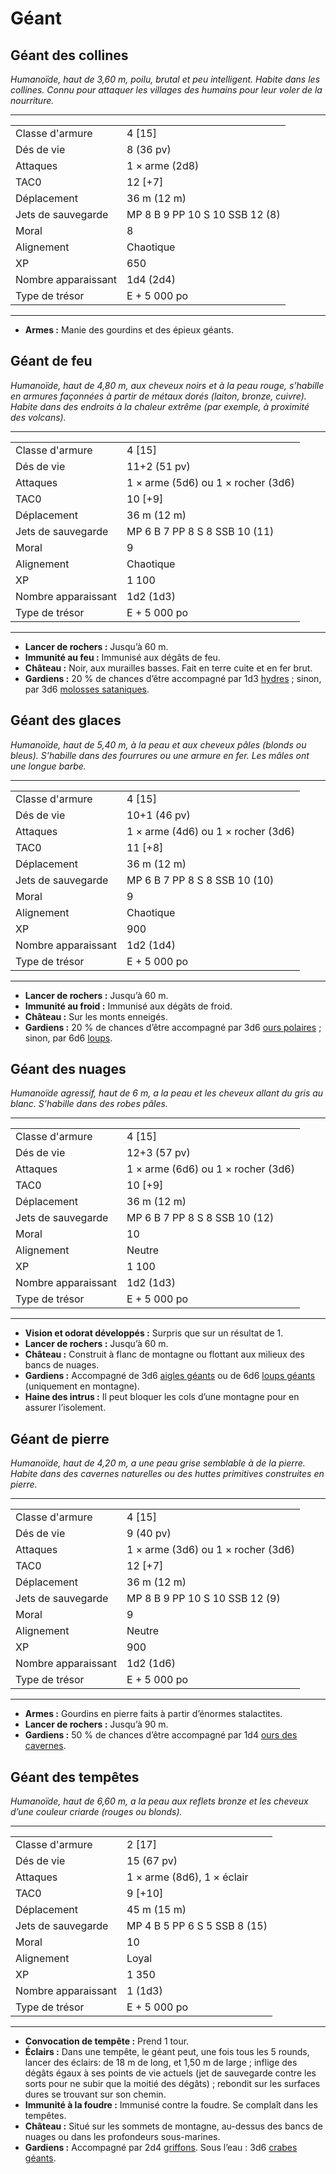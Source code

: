 # Géant


## Géant des collines

*Humanoïde, haut de 3,60 m, poilu, brutal et peu intelligent. Habite
dans les collines. Connu pour attaquer les villages des humains pour
leur voler de la nourriture.*

-----

|                     |                                |
| ------------------- | ------------------------------ |
| Classe d'armure     | 4 \[15\]                       |
| Dés de vie          | 8 (36 pv)                      |
| Attaques            | 1 × arme (2d8)                 |
| TAC0                | 12 \[+7\]                      |
| Déplacement         | 36 m (12 m)                    |
| Jets de sauvegarde  | MP 8 B 9 PP 10 S 10 SSB 12 (8) |
| Moral               | 8                              |
| Alignement          | Chaotique                      |
| XP                  | 650                            |
| Nombre apparaissant | 1d4 (2d4)                      |
| Type de trésor      | E + 5 000 po                   |

-----

  - **Armes :** Manie des gourdins et des épieux géants.

## Géant de feu

*Humanoïde, haut de 4,80 m, aux cheveux noirs et à la peau rouge,
s’habille en armures façonnées à partir de métaux dorés (laiton,
bronze, cuivre). Habite dans des endroits à la chaleur extrême (par
exemple, à proximité des volcans).*

-----

|                     |                                    |
| ------------------- | ---------------------------------- |
| Classe d'armure     | 4 \[15\]                           |
| Dés de vie          | 11+2 (51 pv)                       |
| Attaques            | 1 × arme (5d6) ou 1 × rocher (3d6) |
| TAC0                | 10 \[+9\]                          |
| Déplacement         | 36 m (12 m)                        |
| Jets de sauvegarde  | MP 6 B 7 PP 8 S 8 SSB 10 (11)      |
| Moral               | 9                                  |
| Alignement          | Chaotique                          |
| XP                  | 1 100                              |
| Nombre apparaissant | 1d2 (1d3)                          |
| Type de trésor      | E + 5 000 po                       |

-----

  - **Lancer de rochers :** Jusqu’à 60 m.
  - **Immunité au feu :** Immunisé aux dégâts de feu.
  - **Château :** Noir, aux murailles basses. Fait en terre cuite et en
    fer brut.
  - **Gardiens :** 20 % de chances d’être accompagné par 1d3
    [hydres](Hydre.md) ; sinon, par 3d6 [molosses sataniques](Molosse_satanique.md).

## Géant des glaces

*Humanoïde, haut de 5,40 m, à la peau et aux cheveux pâles (blonds ou
bleus). S’habille dans des fourrures ou une armure en fer. Les mâles ont
une longue barbe.*

-----

|                     |                                    |
| ------------------- | ---------------------------------- |
| Classe d'armure     | 4 \[15\]                           |
| Dés de vie          | 10+1 (46 pv)                       |
| Attaques            | 1 × arme (4d6) ou 1 × rocher (3d6) |
| TAC0                | 11 \[+8\]                          |
| Déplacement         | 36 m (12 m)                        |
| Jets de sauvegarde  | MP 6 B 7 PP 8 S 8 SSB 10 (10)      |
| Moral               | 9                                  |
| Alignement          | Chaotique                          |
| XP                  | 900                                |
| Nombre apparaissant | 1d2 (1d4)                          |
| Type de trésor      | E + 5 000 po                       |

-----

  - **Lancer de rochers :** Jusqu’à 60 m.
  - **Immunité au froid :** Immunisé aux dégâts de froid.
  - **Château :** Sur les monts enneigés.
  - **Gardiens :** 20 % de chances d’être accompagné par 3d6 [ours
    polaires](Ours.md) ; sinon, par 6d6
    [loups](Loup.md).

## Géant des nuages

*Humanoïde agressif, haut de 6 m, a la peau et les cheveux allant du
gris au blanc. S’habille dans des robes pâles.*

-----

|                     |                                    |
| ------------------- | ---------------------------------- |
| Classe d'armure     | 4 \[15\]                           |
| Dés de vie          | 12+3 (57 pv)                       |
| Attaques            | 1 × arme (6d6) ou 1 × rocher (3d6) |
| TAC0                | 10 \[+9\]                          |
| Déplacement         | 36 m (12 m)                        |
| Jets de sauvegarde  | MP 6 B 7 PP 8 S 8 SSB 10 (12)      |
| Moral               | 10                                 |
| Alignement          | Neutre                             |
| XP                  | 1 100                              |
| Nombre apparaissant | 1d2 (1d3)                          |
| Type de trésor      | E + 5 000 po                       |

-----

  - **Vision et odorat développés :** Surpris que sur un résultat de 1.
  - **Lancer de rochers :** Jusqu’à 60 m.
  - **Château :** Construit à flanc de montagne ou flottant aux milieux
    des bancs de nuages.
  - **Gardiens :** Accompagné de 3d6 [aigles géants](Aigle.md#Aigle-géant) 
    ou de 6d6 [loups géants](Loup.md) (uniquement en montagne).
  - **Haine des intrus :** Il peut bloquer les cols d’une montagne pour
    en assurer l’isolement.

## Géant de pierre

*Humanoïde, haut de 4,20 m, a une peau grise semblable à de la pierre.
Habite dans des cavernes naturelles ou des huttes primitives construites
en pierre.*

-----

|                     |                                    |
| ------------------- | ---------------------------------- |
| Classe d'armure     | 4 \[15\]                           |
| Dés de vie          | 9 (40 pv)                          |
| Attaques            | 1 × arme (3d6) ou 1 × rocher (3d6) |
| TAC0                | 12 \[+7\]                          |
| Déplacement         | 36 m (12 m)                        |
| Jets de sauvegarde  | MP 8 B 9 PP 10 S 10 SSB 12 (9)     |
| Moral               | 9                                  |
| Alignement          | Neutre                             |
| XP                  | 900                                |
| Nombre apparaissant | 1d2 (1d6)                          |
| Type de trésor      | E + 5 000 po                       |

-----

  - **Armes :** Gourdins en pierre faits à partir d’énormes stalactites.
  - **Lancer de rochers :** Jusqu’à 90 m.
  - **Gardiens :** 50 % de chances d’être accompagné par 1d4 
    [ours des cavernes](Ours.md).

## Géant des tempêtes

*Humanoïde, haut de 6,60 m, a la peau aux reflets bronze et les cheveux
d’une couleur criarde (rouges ou blonds).*

-----

|                     |                              |
| ------------------- | ---------------------------- |
| Classe d'armure     | 2 \[17\]                     |
| Dés de vie          | 15 (67 pv)                   |
| Attaques            | 1 × arme (8d6), 1 × éclair   |
| TAC0                | 9 \[+10\]                    |
| Déplacement         | 45 m (15 m)                  |
| Jets de sauvegarde  | MP 4 B 5 PP 6 S 5 SSB 8 (15) |
| Moral               | 10                           |
| Alignement          | Loyal                        |
| XP                  | 1 350                        |
| Nombre apparaissant | 1 (1d3)                      |
| Type de trésor      | E + 5 000 po                 |

-----

  - **Convocation de tempête :** Prend 1 tour.
  - **Éclairs :** Dans une tempête, le géant peut, une fois tous les 5
    rounds, lancer des éclairs: de 18 m de long, et 1,50 m de large ;
    inflige des dégâts égaux à ses points de vie actuels (jet de
    sauvegarde contre les sorts pour ne subir que la moitié des dégâts)
    ; rebondit sur les surfaces dures se trouvant sur son chemin.
  - **Immunité à la foudre :** Immunisé contre la foudre. Se complaît
    dans les tempêtes.
  - **Château :** Situé sur les sommets de montagne, au-dessus des bancs
    de nuages ​​ou dans les profondeurs sous-marines.
  - **Gardiens :** Accompagné par 2d4 [griffons](Griffon.md).
    Sous l’eau : 3d6 [crabes géants](Crabe_géant.md).